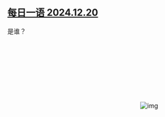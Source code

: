 <!--1734700875000-->
[每日一语 2024.12.20](https://chinadigitaltimes.net/chinese/714211.html)
------

<p>是谁？</p><p><img decoding="async" src="data:image/svg+xml,%3Csvg%20xmlns='http://www.w3.org/2000/svg'%20viewBox='0%200%200%200'%3E%3C/svg%3E" alt="img" data-lazy-src="https://chinadigitaltimes.net/chinese/files/2024/12/2024.12.20.jpg"><noscript><img decoding="async" src="https://chinadigitaltimes.net/chinese/files/2024/12/2024.12.20.jpg" alt="img"></noscript></p><div class="addtoany_share_save_container addtoany_content addtoany_content_bottom"><div class="a2a_kit a2a_kit_size_32 addtoany_list" data-a2a-url="https://chinadigitaltimes.net/chinese/714211.html" data-a2a-title="每日一语 2024.12.20"><a class="a2a_button_facebook" href="https://www.addtoany.com/add_to/facebook?linkurl=https%3A%2F%2Fchinadigitaltimes.net%2Fchinese%2F714211.html&amp;linkname=%E6%AF%8F%E6%97%A5%E4%B8%80%E8%AF%AD%202024.12.20" title="Facebook" rel="nofollow noopener" target="_blank"></a><a class="a2a_button_twitter" href="https://www.addtoany.com/add_to/twitter?linkurl=https%3A%2F%2Fchinadigitaltimes.net%2Fchinese%2F714211.html&amp;linkname=%E6%AF%8F%E6%97%A5%E4%B8%80%E8%AF%AD%202024.12.20" title="Twitter" rel="nofollow noopener" target="_blank"></a><a class="a2a_button_telegram" href="https://www.addtoany.com/add_to/telegram?linkurl=https%3A%2F%2Fchinadigitaltimes.net%2Fchinese%2F714211.html&amp;linkname=%E6%AF%8F%E6%97%A5%E4%B8%80%E8%AF%AD%202024.12.20" title="Telegram" rel="nofollow noopener" target="_blank"></a><a class="a2a_button_reddit" href="https://www.addtoany.com/add_to/reddit?linkurl=https%3A%2F%2Fchinadigitaltimes.net%2Fchinese%2F714211.html&amp;linkname=%E6%AF%8F%E6%97%A5%E4%B8%80%E8%AF%AD%202024.12.20" title="Reddit" rel="nofollow noopener" target="_blank"></a><a class="a2a_button_whatsapp" href="https://www.addtoany.com/add_to/whatsapp?linkurl=https%3A%2F%2Fchinadigitaltimes.net%2Fchinese%2F714211.html&amp;linkname=%E6%AF%8F%E6%97%A5%E4%B8%80%E8%AF%AD%202024.12.20" title="WhatsApp" rel="nofollow noopener" target="_blank"></a><a class="a2a_button_email" href="https://www.addtoany.com/add_to/email?linkurl=https%3A%2F%2Fchinadigitaltimes.net%2Fchinese%2F714211.html&amp;linkname=%E6%AF%8F%E6%97%A5%E4%B8%80%E8%AF%AD%202024.12.20" title="Email" rel="nofollow noopener" target="_blank"></a><a class="a2a_button_copy_link" href="https://www.addtoany.com/add_to/copy_link?linkurl=https%3A%2F%2Fchinadigitaltimes.net%2Fchinese%2F714211.html&amp;linkname=%E6%AF%8F%E6%97%A5%E4%B8%80%E8%AF%AD%202024.12.20" title="Copy Link" rel="nofollow noopener" target="_blank"></a><a class="a2a_dd addtoany_share_save addtoany_share" href="https://www.addtoany.com/share"></a></div></div>
